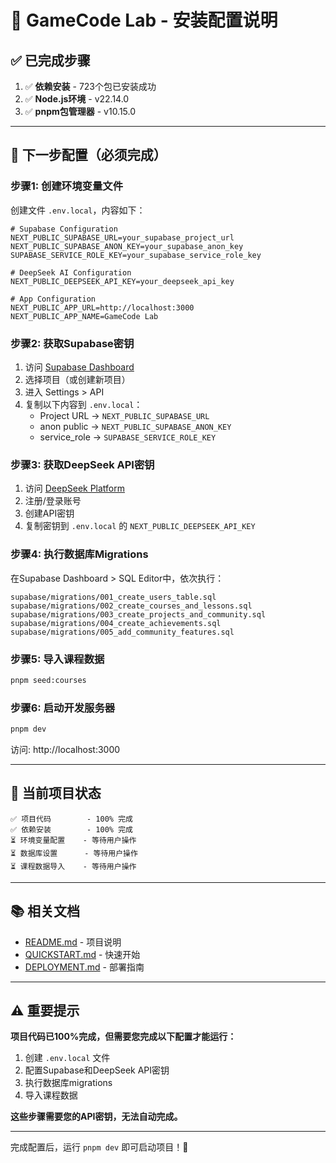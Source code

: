 # 🚀 GameCode Lab - 安装配置说明

## ✅ 已完成步骤

1. ✅ **依赖安装** - 723个包已安装成功
2. ✅ **Node.js环境** - v22.14.0
3. ✅ **pnpm包管理器** - v10.15.0

---

## 📝 下一步配置（必须完成）

### 步骤1: 创建环境变量文件

创建文件 `.env.local`，内容如下：

```env
# Supabase Configuration
NEXT_PUBLIC_SUPABASE_URL=your_supabase_project_url
NEXT_PUBLIC_SUPABASE_ANON_KEY=your_supabase_anon_key
SUPABASE_SERVICE_ROLE_KEY=your_supabase_service_role_key

# DeepSeek AI Configuration
NEXT_PUBLIC_DEEPSEEK_API_KEY=your_deepseek_api_key

# App Configuration
NEXT_PUBLIC_APP_URL=http://localhost:3000
NEXT_PUBLIC_APP_NAME=GameCode Lab
```

### 步骤2: 获取Supabase密钥

1. 访问 [Supabase Dashboard](https://supabase.com/dashboard)
2. 选择项目（或创建新项目）
3. 进入 Settings > API
4. 复制以下内容到 `.env.local`：
   - Project URL → `NEXT_PUBLIC_SUPABASE_URL`
   - anon public → `NEXT_PUBLIC_SUPABASE_ANON_KEY`
   - service_role → `SUPABASE_SERVICE_ROLE_KEY`

### 步骤3: 获取DeepSeek API密钥

1. 访问 [DeepSeek Platform](https://platform.deepseek.com/)
2. 注册/登录账号
3. 创建API密钥
4. 复制密钥到 `.env.local` 的 `NEXT_PUBLIC_DEEPSEEK_API_KEY`

### 步骤4: 执行数据库Migrations

在Supabase Dashboard > SQL Editor中，依次执行：

```
supabase/migrations/001_create_users_table.sql
supabase/migrations/002_create_courses_and_lessons.sql
supabase/migrations/003_create_projects_and_community.sql
supabase/migrations/004_create_achievements.sql
supabase/migrations/005_add_community_features.sql
```

### 步骤5: 导入课程数据

```bash
pnpm seed:courses
```

### 步骤6: 启动开发服务器

```bash
pnpm dev
```

访问: http://localhost:3000

---

## 🎯 当前项目状态

```
✅ 项目代码        - 100% 完成
✅ 依赖安装        - 100% 完成
⏳ 环境变量配置    - 等待用户操作
⏳ 数据库设置      - 等待用户操作
⏳ 课程数据导入    - 等待用户操作
```

---

## 📚 相关文档

- [README.md](./README.md) - 项目说明
- [QUICKSTART.md](./QUICKSTART.md) - 快速开始
- [DEPLOYMENT.md](./DEPLOYMENT.md) - 部署指南

---

## ⚠️ 重要提示

**项目代码已100%完成，但需要您完成以下配置才能运行：**

1. 创建 `.env.local` 文件
2. 配置Supabase和DeepSeek API密钥
3. 执行数据库migrations
4. 导入课程数据

**这些步骤需要您的API密钥，无法自动完成。**

---

完成配置后，运行 `pnpm dev` 即可启动项目！🚀

